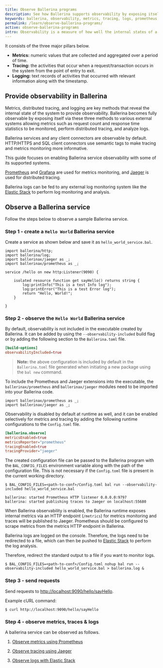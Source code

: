```yaml
---
title: Observe Ballerina programs
description: See how Ballerina supports observability by exposing itself via metrics, tracing, and logs to external systems.
keywords: ballerina, observability, metrics, tracing, logs, prometheus, grafana, jaeger, elastic
permalink: /learn/observe-ballerina-programs/
active: observe-ballerina-programs
intro: Observability is a measure of how well the internal states of a system can be inferred from the knowledge of its external outputs.
---
```


It consists of the three major pillars below.

- **Metrics:** numeric values that are collected and aggregated over a period of time.
- **Tracing:** the activities that occur when a request/transaction occurs in the system from the point of entry to exit.
- **Logging:** text records of activities that occurred with relevant information along with the timestamp.

## Provide observability in Ballerina

Metrics, distributed tracing, and logging are key methods that reveal the internal state of the system to provide observability. Ballerina becomes fully observable by exposing itself via these three methods to various external systems allowing metrics such as request count and response time statistics to be monitored, perform distributed tracing, and analyze logs.

Ballerina services and any client connectors are observable by default. HTTP/HTTPS and SQL client
connectors use semantic tags to make tracing and metrics monitoring more informative.

This guide focuses on enabling Ballerina service observability with some of its supported systems.

<a href="https://prometheus.io/" target="_blank">Prometheus</a> and <a href="https://grafana.com/" target="_blank">Grafana</a> are used for metrics monitoring, and <a href="https://www.jaegertracing.io/" target="_blank">Jaeger</a> is used for distributed tracing. 

Ballerina logs can be fed to any external log monitoring system like the 
<a href="https://www.elastic.co/" target="_blank">Elastic Stack</a> to perform log monitoring and analysis.

## Observe a Ballerina service

Follow the steps below to observe a sample Ballerina service.

### Step 1 - create a `Hello World` Ballerina service
 
Create a service as shown below and save it as `hello_world_service.bal`.

```ballerina
import ballerina/http;
import ballerina/log;
import ballerinax/jaeger as _;
import ballerinax/prometheus as _;

service /hello on new http:Listener(9090) {

    isolated resource function get sayHello() returns string {
        log:printInfo("This is a test Info log");
        log:printError("This is a test Error log");
        return "Hello, World!";
    }

}
```

### Step 2 - observe the `Hello World` Ballerina service

By default, observability is not included in the executable created by Ballerina. It can be added
by using the `--observability-included` build flag or by adding the following section to the `Ballerina.toml` file.

```toml
[build-options]
observabilityIncluded=true
```

>**Note:** the above configuration is included by default in the `Ballerina.toml` file generated when initiating a new 
package using the `bal new` command.

To include the Prometheus and Jaeger extensions into the executable, the
`ballerinax/prometheus` and `ballerinax/jaeger` modules need to be imported into your Ballerina code.

```ballerina
import ballerinax/prometheus as _;
import ballerinax/jaeger as _;
```

Observability is disabled by default at runtime as well, and it can be enabled selectively for metrics and tracing by adding
the following runtime configurations to the `Config.toml` file.

```toml
[ballerina.observe]
metricsEnabled=true
metricsReporter="prometheus"
tracingEnabled=true
tracingProvider="jaeger"
```

The created configuration file can be passed to the Ballerina program with the `BAL_CONFIG_FILES` environment variable along with
the path of the configuration file. This is not necessary if the `Config.toml` file is present in the current working directory.

```
$ BAL_CONFIG_FILES=<path-to-conf>/Config.toml bal run --observability-included hello_world_service.bal

ballerina: started Prometheus HTTP listener 0.0.0.0:9797
ballerina: started publishing traces to Jaeger on localhost:55680
```

When Ballerina observability is enabled, the Ballerina runtime exposes internal metrics via an HTTP endpoint (`/metrics`) for
metrics monitoring and traces will be published to Jaeger. Prometheus should be configured to scrape metrics from
the metrics HTTP endpoint in Ballerina.

Ballerina logs are logged on the console. Therefore, the logs need to be redirected to a file, which can then be
pushed to [Elastic Stack](#distributed-logging) to perform the log analysis.

Therefore, redirect the standard output to a file if you want to monitor logs.

```
$ BAL_CONFIG_FILES=<path-to-conf>/Config.toml nohup bal run --observability-included hello_world_service.bal > ballerina.log &
```

### Step 3 - send requests
 
Send requests to <http://localhost:9090/hello/sayHello>.

Example cURL command:

```
$ curl http://localhost:9090/hello/sayHello
```

### Step 4 - observe metrics, traces & logs

A ballerina service can be observed as follows. 

1. [Observe metrics using Prometheus](/learn/observe-metrics)

2. [Observe tracing using Jaeger](/learn/observe-tracing)

3. [Observe logs with Elastic Stack](/learn/observe-logs)
